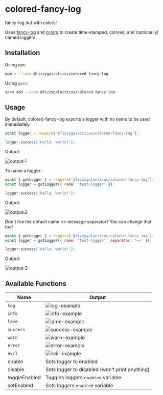 # colored-fancy-log

fancy-log but with colors!

Uses [fancy-log](https://www.npmjs.com/package/fancy-log) and [colors](https://www.npmjs.com/package/colors) to create time-stamped, colored, and (optionally) named loggers.

## Installation

Using `npm`:
```sh
npm i --save @fizzygalacticus/colored-fancy-log
```

Using `yarn`:
```sh
yarn add --save @fizzygalacticus/colored-fancy-log
```

## Usage

By default, colored-fancy-log exports a logger with no name to be used immediately:

```js
const logger = require('@fizzygalacticus/colored-fancy-log');

logger.success('Hello, world!');
```

Output:

![output-1](https://i.imgur.com/yOknIn2.png)

To name a logger:
```js
const { getLogger } = require('@fizzygalacticus/colored-fancy-log');
const logger = getLogger({ name: 'test-logger' });

logger.success('Hello, world!');
```

Output:

![output-2](https://i.imgur.com/jrQu7TO.png)

Don't like the default name <-> message separator? You can change that too!

```js
const { getLogger } = require('@fizzygalacticus/colored-fancy-log');
const logger = getLogger({ name: 'test-logger', separator: '=>' });

logger.success('Hello, world!');
```

Output:

![output-3](https://i.imgur.com/H98YhYp.png)

## Available Functions

| Name          | Output                                              |
| ------------- | --------------------------------------------------- |
| `log`         | ![log-example](https://i.imgur.com/eJqUO5X.png)     |
| `info`        | ![info-example](https://i.imgur.com/Nv7MmvD.png)    |
| `lame`        | ![lame-example](https://i.imgur.com/xJKeHVU.png)    |
| `success`     | ![success-example](https://i.imgur.com/lnFZCIb.png) |
| `warn`        | ![warn-example](https://i.imgur.com/vBV0XXj.png)    |
| `error`       | ![error-example](https://i.imgur.com/yUyrbws.png)   |
| `evil`        | ![evil-example](https://i.imgur.com/B8bjqKn.png)    |
| enable        | Sets logger to enabled                              |
| disable       | Sets logger to disabled (won't print anything)      |
| toggleEnabled | Toggles loggers `enabled` variable                  |
| setEnabled    | Sets loggers `enabled` variable                     |
